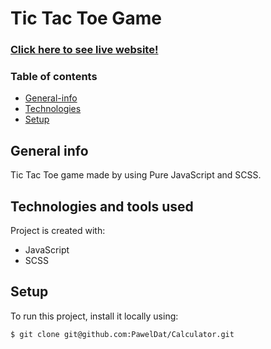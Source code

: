 # Tic Tac Toe Game
### <a href="https://site-game-tic-tac-toe.netlify.app/">Click here to see live website!</a>
### Table of contents
* [General-info](#general-info)
* [Technologies](#technologies-and-tools-used)
* [Setup](#setup)

## General info
Tic Tac Toe game made by using Pure JavaScript and SCSS.
## Technologies and tools used
Project is created with:

* JavaScript
* SCSS
	
## Setup
To run this project, install it locally using:

```
$ git clone git@github.com:PawelDat/Calculator.git


